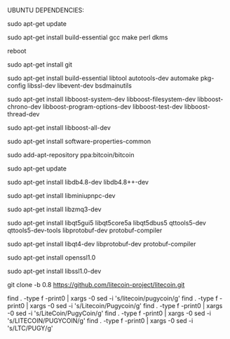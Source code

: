 UBUNTU DEPENDENCIES:
 
sudo apt-get update
 
sudo apt-get install build-essential gcc make perl dkms
 
reboot
 
sudo apt-get install git
 
sudo apt-get install build-essential libtool autotools-dev automake pkg-config libssl-dev libevent-dev bsdmainutils
 
sudo apt-get install libboost-system-dev libboost-filesystem-dev libboost-chrono-dev libboost-program-options-dev libboost-test-dev libboost-thread-dev
 
sudo apt-get install libboost-all-dev
 
sudo apt-get install software-properties-common
 
sudo add-apt-repository ppa:bitcoin/bitcoin
 
sudo apt-get update
 
sudo apt-get install libdb4.8-dev libdb4.8++-dev
 
sudo apt-get install libminiupnpc-dev
 
sudo apt-get install libzmq3-dev
 
sudo apt-get install libqt5gui5 libqt5core5a libqt5dbus5 qttools5-dev qttools5-dev-tools libprotobuf-dev protobuf-compiler
 
sudo apt-get install libqt4-dev libprotobuf-dev protobuf-compiler
 
sudo apt-get install openssl1.0
 
sudo apt-get install libssl1.0-dev
 
git clone -b 0.8 https://github.com/litecoin-project/litecoin.git
 
find . -type f -print0 | xargs -0 sed -i 's/litecoin/pugycoin/g'
find . -type f -print0 | xargs -0 sed -i 's/Litecoin/Pugycoin/g'
find . -type f -print0 | xargs -0 sed -i 's/LiteCoin/PugyCoin/g'
find . -type f -print0 | xargs -0 sed -i 's/LITECOIN/PUGYCOIN/g'
find . -type f -print0 | xargs -0 sed -i 's/LTC/PUGY/g'
